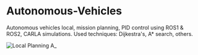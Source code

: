 # Autonomous-Vehicles
Autonomous vehicles local, mission planning, PID control using ROS1 & ROS2, CARLA simulations.
Used techniques: Dijkestra's, A* search, others.

![Local Planning A_](https://github.com/MarawanAzmy/Autonomous-Vehicles/assets/77661443/3ad55c17-c2c8-439e-b3c0-5765d67a424a)

